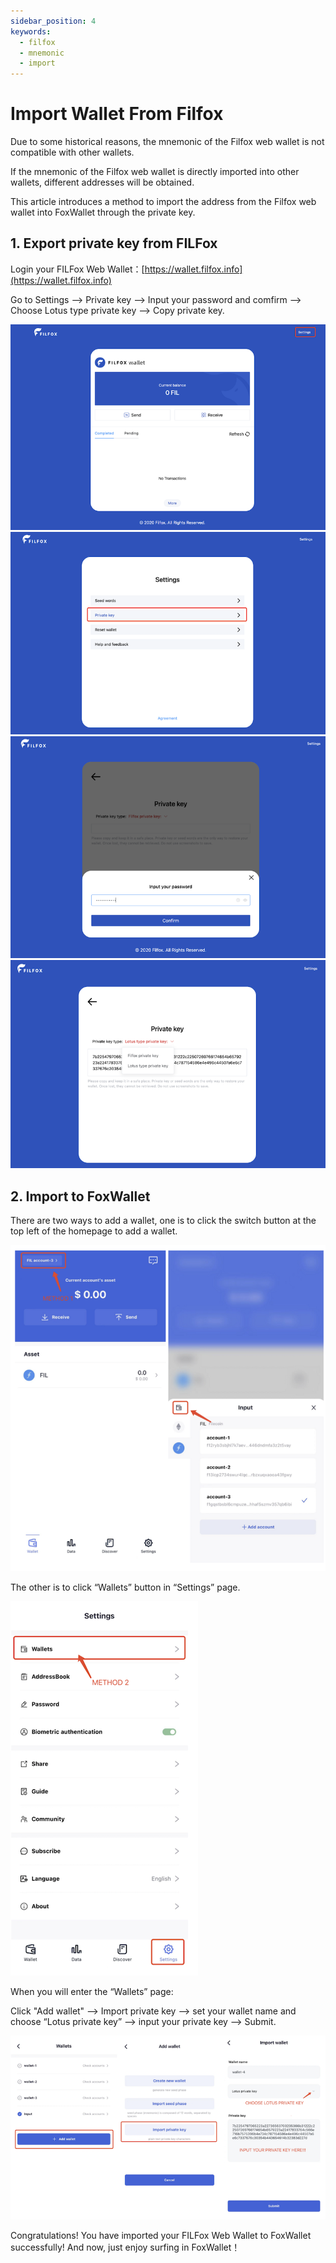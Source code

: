 ```yaml
---
sidebar_position: 4
keywords:
  - filfox
  - mnemonic
  - import
---
```


# Import Wallet From Filfox
Due to some historical reasons, the mnemonic of the Filfox web wallet is not compatible with other wallets. 

If the mnemonic of the Filfox web wallet is directly imported into other wallets, different addresses will be obtained.

This article introduces a method to import the address from the Filfox web wallet into FoxWallet through the private key.

## 1. Export private key from FILFox

Login your FILFox Web Wallet：[https://wallet.filfox.info](https://wallet.filfox.info)

Go to Settings —> Private key —> Input your password and comfirm —> Choose Lotus type private key —> Copy private key.

![](../img/filfox-export-0.png)
![](../img/filfox-export-1.png)
![](../img/filfox-export-2.png)
![](../img/filfox-export-3.png)

## 2. Import to FoxWallet

There are two ways to add a wallet, one is to click the switch button at the top left of the homepage to add a wallet. 

![](../img/add-wallet-1.png)

The other is to click “Wallets” button in “Settings” page.

![](../img/add-wallet-2.png)

When you will enter the “Wallets” page:

Click "Add wallet" —> Import private key —> set your wallet name and choose “Lotus private key” —> input your private key —> Submit.

![](../img/import-lotus.png)

Congratulations! You have imported your FILFox Web Wallet to FoxWallet successfully! And now, just enjoy surfing in FoxWallet！
